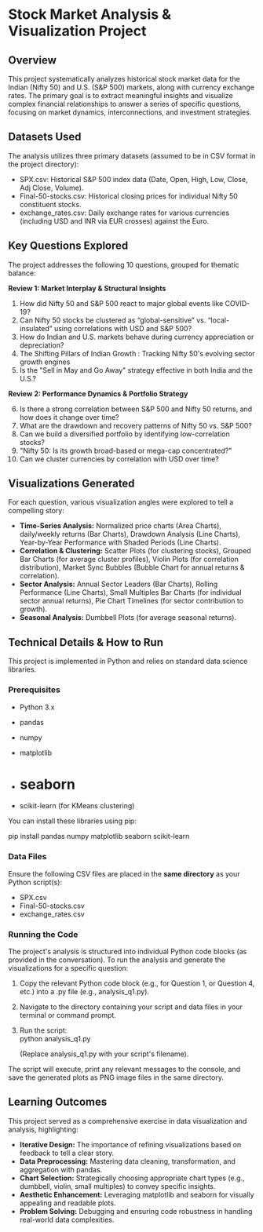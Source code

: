 # **Stock Market Analysis & Visualization Project**

## **Overview**

This project systematically analyzes historical stock market data for the Indian (Nifty 50\) and U.S. (S\&P 500\) markets, along with currency exchange rates. The primary goal is to extract meaningful insights and visualize complex financial relationships to answer a series of specific questions, focusing on market dynamics, interconnections, and investment strategies.

## **Datasets Used**

The analysis utilizes three primary datasets (assumed to be in CSV format in the project directory):

* SPX.csv: Historical S\&P 500 index data (Date, Open, High, Low, Close, Adj Close, Volume).  
* Final-50-stocks.csv: Historical closing prices for individual Nifty 50 constituent stocks.  
* exchange\_rates.csv: Daily exchange rates for various currencies (including USD and INR via EUR crosses) against the Euro.

## **Key Questions Explored**

The project addresses the following 10 questions, grouped for thematic balance:

**Review 1: Market Interplay & Structural Insights**

1. How did Nifty 50 and S\&P 500 react to major global events like COVID-19?  
2. Can Nifty 50 stocks be clustered as “global-sensitive” vs. “local-insulated” using correlations with USD and S\&P 500?  
3. How do Indian and U.S. markets behave during currency appreciation or depreciation?  
4. The Shifting Pillars of Indian Growth : Tracking Nifty 50's evolving sector growth engines  
5. Is the "Sell in May and Go Away" strategy effective in both India and the U.S.?

**Review 2: Performance Dynamics & Portfolio Strategy**

6. Is there a strong correlation between S\&P 500 and Nifty 50 returns, and how does it change over time?  
7. What are the drawdown and recovery patterns of Nifty 50 vs. S\&P 500?  
8. Can we build a diversified portfolio by identifying low-correlation stocks?  
9. "Nifty 50: Is its growth broad-based or mega-cap concentrated?"  
10. Can we cluster currencies by correlation with USD over time?

## **Visualizations Generated**

For each question, various visualization angles were explored to tell a compelling story:

* **Time-Series Analysis:** Normalized price charts (Area Charts), daily/weekly returns (Bar Charts), Drawdown Analysis (Line Charts), Year-by-Year Performance with Shaded Periods (Line Charts).  
* **Correlation & Clustering:** Scatter Plots (for clustering stocks), Grouped Bar Charts (for average cluster profiles), Violin Plots (for correlation distribution), Market Sync Bubbles (Bubble Chart for annual returns & correlation).  
* **Sector Analysis:** Annual Sector Leaders (Bar Charts), Rolling Performance (Line Charts), Small Multiples Bar Charts (for individual sector annual returns), Pie Chart Timelines (for sector contribution to growth).  
* **Seasonal Analysis:** Dumbbell Plots (for average seasonal returns).

## **Technical Details & How to Run**

This project is implemented in Python and relies on standard data science libraries.

### **Prerequisites**

* Python 3.x  
* pandas  
* numpy  
* matplotlib

* # **seaborn**

* scikit-learn (for KMeans clustering)

You can install these libraries using pip:

pip install pandas numpy matplotlib seaborn scikit-learn

### **Data Files**

Ensure the following CSV files are placed in the **same directory** as your Python script(s):

* SPX.csv  
* Final-50-stocks.csv  
* exchange\_rates.csv

### **Running the Code**

The project's analysis is structured into individual Python code blocks (as provided in the conversation). To run the analysis and generate the visualizations for a specific question:

1. Copy the relevant Python code block (e.g., for Question 1, or Question 4, etc.) into a .py file (e.g., analysis\_q1.py).  
2. Navigate to the directory containing your script and data files in your terminal or command prompt.  
3. Run the script:  
   python analysis\_q1.py

   (Replace analysis\_q1.py with your script's filename).

The script will execute, print any relevant messages to the console, and save the generated plots as PNG image files in the same directory.

## **Learning Outcomes**

This project served as a comprehensive exercise in data visualization and analysis, highlighting:

* **Iterative Design:** The importance of refining visualizations based on feedback to tell a clear story.  
* **Data Preprocessing:** Mastering data cleaning, transformation, and aggregation with pandas.  
* **Chart Selection:** Strategically choosing appropriate chart types (e.g., dumbbell, violin, small multiples) to convey specific insights.  
* **Aesthetic Enhancement:** Leveraging matplotlib and seaborn for visually appealing and readable plots.  
* **Problem Solving:** Debugging and ensuring code robustness in handling real-world data complexities.